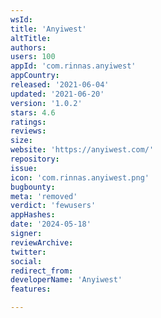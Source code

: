 ```yaml
---
wsId: 
title: 'Anyiwest'
altTitle: 
authors: 
users: 100
appId: 'com.rinnas.anyiwest'
appCountry: 
released: '2021-06-04'
updated: '2021-06-20'
version: '1.0.2'
stars: 4.6
ratings: 
reviews: 
size: 
website: 'https://anyiwest.com/'
repository: 
issue: 
icon: 'com.rinnas.anyiwest.png'
bugbounty: 
meta: 'removed'
verdict: 'fewusers'
appHashes: 
date: '2024-05-18'
signer: 
reviewArchive: 
twitter: 
social: 
redirect_from: 
developerName: 'Anyiwest'
features: 

---
```


